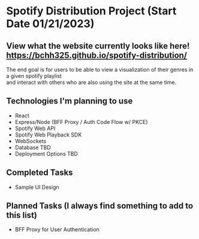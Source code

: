 # Spotify Distribution Project (Start Date 01/21/2023)

## **View what the website currently looks like here! https://bchh325.github.io/spotify-distribution/**

The end goal is for users to be able to view a visualization of their genres in a given spotify playlist <br>
and interact with others who are also using the site at the same time.

## Technologies I'm planning to use
* React
* Express/Node (BFF Proxy / Auth Code Flow w/ PKCE)
* Spotify Web API
* Spotify Web Playback SDK
* WebSockets
* Database TBD
* Deployment Options TBD

## Completed Tasks
* Sample UI Design

## Planned Tasks (I always find something to add to this list)
* BFF Proxy for User Authentication
